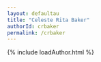 ```yaml
---
layout: defaultau
title: "Celeste Rita Baker"
authorId: crbaker
permalink: /crbaker
---
```

{% include loadAuthor.html %}
<script>
    $(document).ready(function(){
        showAuthorBio('{{ page.authorId }}');
   });
</script>
